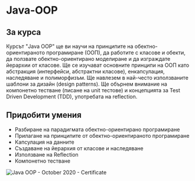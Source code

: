# Java-OOP

## За курса
Курсът "Java OOP" ще ви научи на принципите на обектно-ориентираното програмиране (ООП), да работите с класове и обекти, да ползвате обектно-ориентирано моделиране и да изграждате йерархии от класове. Ще се изучават основните принципи на ООП като абстракция (интерфейси, абстрактни класове), енкапсулация, наследяване и полиморфизъм. Ще навлезем в най-често използваните шаблони за дизайн (design patterns). Ще обърнем внимание на компонетно тестване (писане на unit тестове) и концепцията за Test Driven Development (TDD), употребата на reflection.

## Придобити умения
 - Разбиране на парадигмата обектно-ориентирано програмиране
 - Прилагане на принципите от обектно-ориентираното програмиране
 - Капсулация на данните
 - Създаване на йерархия от класове и наследяване
 - Използване на Reflection
 - Компонетно тестване



![Java OOP - October 2020 - Certificate](https://user-images.githubusercontent.com/58764584/106199332-f5791b00-61bd-11eb-9c52-863d85565dfe.jpeg)
